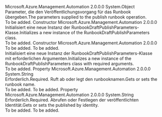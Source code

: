 <Type Name="RunbookDraftPublishParameters" FullName="Microsoft.Azure.Management.Automation.Models.RunbookDraftPublishParameters">
  <TypeSignature Language="C#" Value="public class RunbookDraftPublishParameters" />
  <TypeSignature Language="ILAsm" Value=".class public auto ansi beforefieldinit RunbookDraftPublishParameters extends System.Object" />
  <TypeSignature Language="DocId" Value="T:Microsoft.Azure.Management.Automation.Models.RunbookDraftPublishParameters" />
  <TypeSignature Language="VB.NET" Value="Public Class RunbookDraftPublishParameters" />
  <TypeSignature Language="F#" Value="type RunbookDraftPublishParameters = class" />
  <AssemblyInfo>
    <AssemblyName>Microsoft.Azure.Management.Automation</AssemblyName>
    <AssemblyVersion>2.0.0.0</AssemblyVersion>
  </AssemblyInfo>
  <Base>
    <BaseTypeName>System.Object</BaseTypeName>
  </Base>
  <Interfaces />
  <Docs>
    <summary>
            <span data-ttu-id="36b58-101">Parameter, die den Veröffentlichungsvorgang für das Runbook übergeben.</span><span class="sxs-lookup"><span data-stu-id="36b58-101">The parameters supplied to the publish runbook operation.</span></span>
            </summary>
    <remarks>To be added.</remarks>
  </Docs>
  <Members>
    <Member MemberName=".ctor">
      <MemberSignature Language="C#" Value="public RunbookDraftPublishParameters ();" />
      <MemberSignature Language="ILAsm" Value=".method public hidebysig specialname rtspecialname instance void .ctor() cil managed" />
      <MemberSignature Language="DocId" Value="M:Microsoft.Azure.Management.Automation.Models.RunbookDraftPublishParameters.#ctor" />
      <MemberSignature Language="VB.NET" Value="Public Sub New ()" />
      <MemberType>Constructor</MemberType>
      <AssemblyInfo>
        <AssemblyName>Microsoft.Azure.Management.Automation</AssemblyName>
        <AssemblyVersion>2.0.0.0</AssemblyVersion>
      </AssemblyInfo>
      <Parameters />
      <Docs>
        <summary>
            <span data-ttu-id="36b58-102">Initialisiert eine neue Instanz der RunbookDraftPublishParameters-Klasse.</span><span class="sxs-lookup"><span data-stu-id="36b58-102">Initializes a new instance of the RunbookDraftPublishParameters class.</span></span>
            </summary>
        <remarks>To be added.</remarks>
      </Docs>
    </Member>
    <Member MemberName=".ctor">
      <MemberSignature Language="C#" Value="public RunbookDraftPublishParameters (string name, string publishedBy);" />
      <MemberSignature Language="ILAsm" Value=".method public hidebysig specialname rtspecialname instance void .ctor(string name, string publishedBy) cil managed" />
      <MemberSignature Language="DocId" Value="M:Microsoft.Azure.Management.Automation.Models.RunbookDraftPublishParameters.#ctor(System.String,System.String)" />
      <MemberSignature Language="VB.NET" Value="Public Sub New (name As String, publishedBy As String)" />
      <MemberSignature Language="F#" Value="new Microsoft.Azure.Management.Automation.Models.RunbookDraftPublishParameters : string * string -&gt; Microsoft.Azure.Management.Automation.Models.RunbookDraftPublishParameters" Usage="new Microsoft.Azure.Management.Automation.Models.RunbookDraftPublishParameters (name, publishedBy)" />
      <MemberType>Constructor</MemberType>
      <AssemblyInfo>
        <AssemblyName>Microsoft.Azure.Management.Automation</AssemblyName>
        <AssemblyVersion>2.0.0.0</AssemblyVersion>
      </AssemblyInfo>
      <Parameters>
        <Parameter Name="name" Type="System.String" />
        <Parameter Name="publishedBy" Type="System.String" />
      </Parameters>
      <Docs>
        <param name="name">To be added.</param>
        <param name="publishedBy">To be added.</param>
        <summary>
            <span data-ttu-id="36b58-103">Initialisiert eine neue Instanz der RunbookDraftPublishParameters-Klasse mit erforderlichen Argumenten.</span><span class="sxs-lookup"><span data-stu-id="36b58-103">Initializes a new instance of the RunbookDraftPublishParameters class with required arguments.</span></span>
            </summary>
        <remarks>To be added.</remarks>
      </Docs>
    </Member>
    <Member MemberName="Name">
      <MemberSignature Language="C#" Value="public string Name { get; set; }" />
      <MemberSignature Language="ILAsm" Value=".property instance string Name" />
      <MemberSignature Language="DocId" Value="P:Microsoft.Azure.Management.Automation.Models.RunbookDraftPublishParameters.Name" />
      <MemberSignature Language="VB.NET" Value="Public Property Name As String" />
      <MemberSignature Language="F#" Value="member this.Name : string with get, set" Usage="Microsoft.Azure.Management.Automation.Models.RunbookDraftPublishParameters.Name" />
      <MemberType>Property</MemberType>
      <AssemblyInfo>
        <AssemblyName>Microsoft.Azure.Management.Automation</AssemblyName>
        <AssemblyVersion>2.0.0.0</AssemblyVersion>
      </AssemblyInfo>
      <ReturnValue>
        <ReturnType>System.String</ReturnType>
      </ReturnValue>
      <Docs>
        <summary>
            <span data-ttu-id="36b58-104">Erforderlich.</span><span class="sxs-lookup"><span data-stu-id="36b58-104">Required.</span></span> <span data-ttu-id="36b58-105">Ruft ab oder legt den runbooknamen.</span><span class="sxs-lookup"><span data-stu-id="36b58-105">Gets or sets the runbook name.</span></span>
            </summary>
        <value>To be added.</value>
        <remarks>To be added.</remarks>
      </Docs>
    </Member>
    <Member MemberName="PublishedBy">
      <MemberSignature Language="C#" Value="public string PublishedBy { get; set; }" />
      <MemberSignature Language="ILAsm" Value=".property instance string PublishedBy" />
      <MemberSignature Language="DocId" Value="P:Microsoft.Azure.Management.Automation.Models.RunbookDraftPublishParameters.PublishedBy" />
      <MemberSignature Language="VB.NET" Value="Public Property PublishedBy As String" />
      <MemberSignature Language="F#" Value="member this.PublishedBy : string with get, set" Usage="Microsoft.Azure.Management.Automation.Models.RunbookDraftPublishParameters.PublishedBy" />
      <MemberType>Property</MemberType>
      <AssemblyInfo>
        <AssemblyName>Microsoft.Azure.Management.Automation</AssemblyName>
        <AssemblyVersion>2.0.0.0</AssemblyVersion>
      </AssemblyInfo>
      <ReturnValue>
        <ReturnType>System.String</ReturnType>
      </ReturnValue>
      <Docs>
        <summary>
            <span data-ttu-id="36b58-106">Erforderlich.</span><span class="sxs-lookup"><span data-stu-id="36b58-106">Required.</span></span> <span data-ttu-id="36b58-107">Abrufen oder Festlegen der veröffentlichten Identität.</span><span class="sxs-lookup"><span data-stu-id="36b58-107">Gets or sets the published by identity.</span></span>
            </summary>
        <value>To be added.</value>
        <remarks>To be added.</remarks>
      </Docs>
    </Member>
  </Members>
</Type>